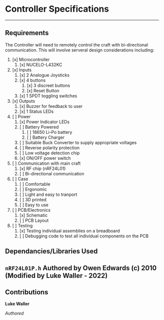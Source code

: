 # Controller Specifications
----
## Requirements
The Controller will need to remotely control the craft with bi-directional communication. This will involve serveral design considerations including:
1. [x] Microcontroller
	1. [x] NUCELO-L432KC
2. [x] Inputs
	1. [x] 2 Analogue Joysticks
	2. [x] 4 buttons
		1. [x] 3 discreet buttons
		2. [x] Reset Button
	3. [x] 1 SPDT toggling switches
3. [x] Outputs
	1. [x] Buzzer for feedback to user
	2. [x] 1 Status LEDs
4. [ ] Power
	1. [x] Power Indicator LEDs
	2. [ ] Battery Powered
		1. [ ] 18650 Li-Po battery
		2. [ ] Battery Charger
	3. [ ] Suitable Buck Converter to supply appropriate voltages
	4. [ ] Reverse polarity protection
	5. [ ] Low voltage detection chip
	6. [x] ON/OFF power switch
5. [ ] Communication with main craft
	1. [x] RF chip (nRF24L01)
	2. [ ] Bi-directional communication
6. [ ] Case
	1. [ ] Comfortable
	2. [ ] Ergonomic 
	3. [ ] Light and easy to tranport 
	4. [ ] 3D printed
	5. [ ] Easy to use
7. [ ] PCB/Electronics
	1. [x] Schematic  
	2. [ ] PCB Layout
8. [ ] Testing
	1. [x] Testing individual assemblies on a breadboard
	2. [ ] Debugging code to test all individual components on the PCB

## Dependancies/Libraries Used

`nRF24L01P.h` Authored by Owen Edwards (c) 2010 (Modified by Luke Waller - 2022)
----
## Contributions
**Luke Waller**

*Authored*

